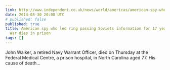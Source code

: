 ```yaml
---
link: http://www.independent.co.uk/news/world/americas/american-spy-who-led-ring-passing-soviets-information-for-17-years-during-cold-war-dies-in-prison-9701184.html
date: 2014-08-30 20:08 UTC
# published: false
published: true
title: American spy who led ring passing Soviets information for 17 years during Cold
  War dies in prison
tags: []
---
```


John Walker, a retired Navy Warrant Officer, died on Thursday at the Federal Medical Centre, a prison hospital, in North Carolina aged 77.
His cause of death…
